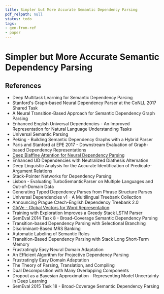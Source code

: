 ```yaml
---
title: Simpler but More Accurate Semantic Dependency Parsing
pdf_relpath: null
status: todo
tags:
- gen-from-ref
- paper
---
```


# Simpler but More Accurate Semantic Dependency Parsing

## References

- Deep Multitask Learning for Semantic Dependency Parsing
- Stanford's Graph-based Neural Dependency Parser at the CoNLL 2017 Shared Task
- A Neural Transition-Based Approach for Semantic Dependency Graph Parsing
- Enhanced English Universal Dependencies - An Improved Representation for Natural Language Understanding Tasks
- Universal Semantic Parsing
- Peking - Building Semantic Dependency Graphs with a Hybrid Parser
- Paris and Stanford at EPE 2017 - Downstream Evaluation of Graph-based Dependency Representations
- [Deep Biaffine Attention for Neural Dependency Parsing](./deep-biaffine-attention-for-neural-dependency-parsing.md)
- Enhanced UD Dependencies with Neutralized Diathesis Alternation
- Deep Linguistic Analysis for the Accurate Identification of Predicate-Argument Relations
- Stack-Pointer Networks for Dependency Parsing
- Lisbon - Evaluating TurboSemanticParser on Multiple Languages and Out-of-Domain Data
- Generating Typed Dependency Parses from Phrase Structure Parses
- Universal Dependencies v1 - A Multilingual Treebank Collection
- Announcing Prague Czech-English Dependency Treebank 2.0
- [GloVe - Global Vectors for Word Representation](./glove-global-vectors-for-word-representation.md)
- Training with Exploration Improves a Greedy Stack LSTM Parser
- SemEval 2014 Task 8 - Broad-Coverage Semantic Dependency Parsing
- Transition-based Dependency Parsing with Selectional Branching
- Discriminant-Based MRS Banking
- Automatic Labeling of Semantic Roles
- Transition-Based Dependency Parsing with Stack Long Short-Term Memory
- Frustratingly Easy Neural Domain Adaptation
- An Efficient Algorithm for Projective Dependency Parsing
- Frustratingly Easy Domain Adaptation
- The Theory of Parsing, Translation, and Compiling
- Dual Decomposition with Many Overlapping Components
- Dropout as a Bayesian Approximation - Representing Model Uncertainty in Deep Learning
- SemEval 2015 Task 18 - Broad-Coverage Semantic Dependency Parsing
